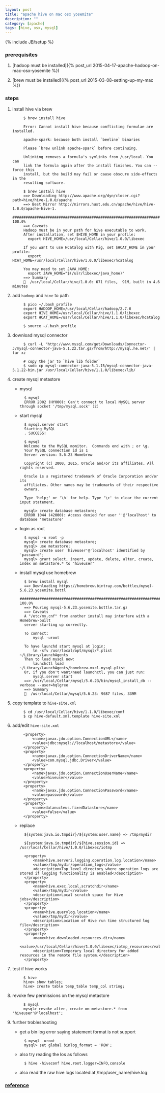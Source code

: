 ```yaml
---
layout: post
title: "apache hive on mac osx yosemite"
description: ""
category: [apache]
tags: [hive, osx, mysql]
---
```

{% include JB/setup %}


### prerequisites

1. [hadoop must be installed]({% post_url 2015-04-17-apache-hadoop-on-mac-osx-yosemite %})

1. [brew must be installed]({% post_url 2015-03-08-setting-up-my-mac %})

### steps

1. install hive via brew

            $ brew install hive

            Error: Cannot install hive because conflicting formulae are installed.

            apache-spark: because both install `beeline` binaries

            Please `brew unlink apache-spark` before continuing.

            Unlinking removes a formula's symlinks from /usr/local. You can
            link the formula again after the install finishes. You can --force this
            install, but the build may fail or cause obscure side-effects in the
            resulting software.

            $ brew install hive
            ==> Downloading http://www.apache.org/dyn/closer.cgi?path=hive/hive-1.0.0/apache
            ==> Best Mirror http://mirrors.hust.edu.cn/apache/hive/hive-1.0.0/apache-hive-1.
            ######################################################################## 100.0%
            ==> Caveats
            Hadoop must be in your path for hive executable to work.
            After installation, set $HIVE_HOME in your profile:
              export HIVE_HOME=/usr/local/Cellar/hive/1.0.0/libexec

            If you want to use HCatalog with Pig, set $HCAT_HOME in your profile:
              export HCAT_HOME=/usr/local/Cellar/hive/1.0.0/libexec/hcatalog

            You may need to set JAVA_HOME:
              export JAVA_HOME="$(/usr/libexec/java_home)"
            ==> Summary
            🍺  /usr/local/Cellar/hive/1.0.0: 671 files,  91M, built in 4.6 minutes

1. add `hadoop` and `hive` to path

            $ pico ~/.bash_profile
            export HADOOP_HOME=/usr/local/Cellar/hadoop/2.7.0
            export HIVE_HOME=/usr/local/Cellar/hive/1.1.0/libexec
            export HCAT_HOME=/usr/local/Cellar/hive/1.1.0/libexec/hcatalog

            $ source ~/.bash_profile

1. download mysql connector

            $ curl -L 'http://www.mysql.com/get/Downloads/Connector-J/mysql-connector-java-5.1.22.tar.gz/from/http://mysql.he.net/' | tar xz

            # copy the jar to `hive lib folder`
            $ sudo cp mysql-connector-java-5.1.15/mysql-connector-java-5.1.22-bin.jar /usr/local/Cellar/hive/1.1.0/libexec/lib/

1. create mysql metastore

    * mysql

            $ mysql
            ERROR 2002 (HY000): Can't connect to local MySQL server through socket '/tmp/mysql.sock' (2)
           
    * start mysql

            $ mysql.server start
            Starting MySQL
            . SUCCESS! 

            $ mysql
            Welcome to the MySQL monitor.  Commands end with ; or \g.
            Your MySQL connection id is 1
            Server version: 5.6.23 Homebrew

            Copyright (c) 2000, 2015, Oracle and/or its affiliates. All rights reserved.

            Oracle is a registered trademark of Oracle Corporation and/or its
            affiliates. Other names may be trademarks of their respective
            owners.

            Type 'help;' or '\h' for help. Type '\c' to clear the current input statement.

            mysql> create database metastore;
            ERROR 1044 (42000): Access denied for user ''@'localhost' to database 'metastore'

    * login as root

            $ mysql -u root -p
            mysql> create database metastore;
            mysql> use metastore;
            mysql> create user 'hiveuser'@'localhost' identified by 'password';
            mysql> grant select, insert, update, delete, alter, create, index on metastore.* to 'hiveuser'

    * install mysql use homebrew

            $ brew install mysql
            ==> Downloading https://homebrew.bintray.com/bottles/mysql-5.6.23.yosemite.bottl
            ######################################################################## 100.0%
            ==> Pouring mysql-5.6.23.yosemite.bottle.tar.gz
            ==> Caveats
            A "/etc/my.cnf" from another install may interfere with a Homebrew-built
            server starting up correctly.

            To connect:
                mysql -uroot

            To have launchd start mysql at login:
                ln -sfv /usr/local/opt/mysql/*.plist ~/Library/LaunchAgents
            Then to load mysql now:
                launchctl load ~/Library/LaunchAgents/homebrew.mxcl.mysql.plist
            Or, if you don't want/need launchctl, you can just run:
                mysql.server start
            ==> /usr/local/Cellar/mysql/5.6.23/bin/mysql_install_db --verbose --user=hqlgree
            ==> Summary
            🍺  /usr/local/Cellar/mysql/5.6.23: 9687 files, 339M


1. copy template to `hive-site.xml`

            $ cd /usr/local/Cellar/hive/1.1.0/libexec/conf
            $ cp hive-default.xml.template hive-site.xml

1. add/edit `hive-site.xml`

            <property>
                <name>javax.jdo.option.ConnectionURL</name>
                <value>jdbc:mysql://localhost/metastore</value>
            </property>
            <property>
                <name>javax.jdo.option.ConnectionDriverName</name>
                <value>com.mysql.jdbc.Driver</value>
            </property>
            <property>
                <name>javax.jdo.option.ConnectionUserName</name>
                <value>hiveuser</value>
            </property>
            <property>
                <name>javax.jdo.option.ConnectionPassword</name>
                <value>password</value>
            </property>
            <property>
                <name>datanucleus.fixedDatastore</name>
                <value>false</value>
            </property>

    * replace

            ${system:java.io.tmpdir}/${system:user.name} => /tmp/mydir

            ${system:java.io.tmpdir}/${hive.session.id} => /usr/local/Cellar/hive/1.0.0/libexec/iotmp

            <property>
                <name>hive.server2.logging.operation.log.location</name>
                <value>/tmp/mydir/operation_logs</value>
                <description>Top level directory where operation logs are stored if logging functionality is enabled</description>
            </property>
            <property>
                <name>hive.exec.local.scratchdir</name>
                <value>/tmp/mydir</value>
                <description>Local scratch space for Hive jobs</description>
            </property>
            <property>
                <name>hive.querylog.location</name>
                <value>/tmp/mydir</value>
                <description>Location of Hive run time structured log file</description>
            </property>
            <property>
                <name>hive.downloaded.resources.dir</name>
                <value>/usr/local/Cellar/hive/1.0.0/libexec/iotmp_resources</value>
                <description>Temporary local directory for added resources in the remote file system.</description>
            </property>

1. test if hive works

            $ hive
            hive> show tables;
            hive> create table temp_table temp_col string;

1. revoke few permissions on the mysql metastore

            $ mysql
            mysql> revoke alter, create on metastore.* from 'hiveuser'@'localhost';

1. further trobleshooting

    * get a bin log error saying statement format is not support

            $ mysql -uroot
            mysql> set global binlog_format = 'ROW';

    * also try reading the los as follows

            $ hive -hiveconf hive.root.logger=INFO,console

    * also read the raw hive logs located at /tmp/user_name/hive.log

### [reference](https://noobergeek.wordpress.com/2013/11/09/simplest-way-to-install-and-configure-hive-for-mac-osx-lion/)